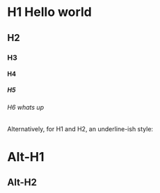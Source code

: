# H1 Hello world 
## H2
### H3
#### H4
##### H5
###### H6 whats up

Alternatively, for H1 and H2, an underline-ish style:

Alt-H1
======

Alt-H2
------
